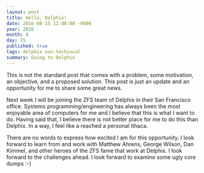 ```yaml
---
layout: post
title: Hello, Delphix!
date: 2016-08-15 12:00:00 -0600
year: 2016
month: 8
day: 15
published: true
tags: delphix non-techincal
summary: Going to Delphix
---
```


This is not the standard post that comes with a problem,
some motivation, an objective, and a proposed solution.
This post is just an update
and an opportunity for me to share some great news.

Next week I will be joining the ZFS team of Delphix in
their San Francisco office.  Systems programming/engineering
has always been the most enjoyable area of computers for me
and I believe that this is what I want to do. Having said that,
I believe there is not better place for me to do this than
Delphix. In a way, I feel like a reached a personal Ithaca.

There are no words to express how excited I am for
this opportunity. I look forward to learn from and work with
Matthew Ahrens, George Wilson, Dan Kimmel, and other heroes
of the ZFS fame that work at Delphix. I look forward to the
challenges ahead. I look forward to examine some ugly core
dumps :-)


